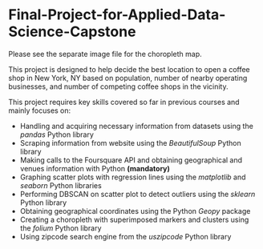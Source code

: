 # Final-Project-for-Applied-Data-Science-Capstone

Please see the separate image file for the choropleth map.

This project is designed to help decide the best location to open a coffee shop in New York, NY based on population, number of nearby operating businesses, and number of competing coffee shops in the vicinity.

This project requires key skills covered so far in previous courses and mainly focuses on:

* Handling and acquiring necessary information from datasets using the _pandas_ Python library
* Scraping information from website using the _BeautifulSoup_ Python library
* Making calls to the Foursquare API and obtaining geographical and venues information with Python **(mandatory)**
* Graphing scatter plots with regression lines using the _matplotlib_ and _seaborn_ Python libraries
* Performing DBSCAN on scatter plot to detect outliers using the _sklearn_ Python library
* Obtaining geographical coordinates using the Python _Geopy_ package
* Creating a choropleth with superimposed markers and clusters using the _folium_ Python library
* Using zipcode search engine from the _uszipcode_ Python library
